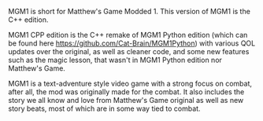 MGM1 is short for Matthew's Game Modded 1. This version of MGM1 is the C++ edition.

MGM1 CPP edition is the C++ remake of MGM1 Python edition (which can be found here https://github.com/Cat-Brain/MGM1Python) with various QOL updates over the original, as well as cleaner code, and some new features such as the magic lesson, that wasn't in MGM1 Python edition nor Matthew's Game.

MGM1 is a text-adventure style video game with a strong focus on combat, after all, the mod was originally made for the combat. It also includes the story we all know and love from Matthew's Game original as well as new story beats, most of which are in some way tied to combat.

